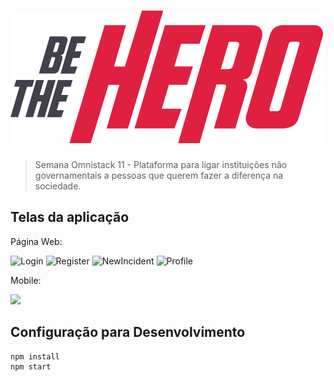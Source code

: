 # ![](./frontend/src/assets/logo.svg) 
> Semana Omnistack 11 - Plataforma para ligar instituições não governamentais a pessoas que querem fazer a diferença na sociedade.

## Telas da aplicação

Página Web:

![Login](https://user-images.githubusercontent.com/31856074/78008487-19f23580-7316-11ea-8705-2c293caf5d3f.png)
![Register](https://user-images.githubusercontent.com/31856074/78008561-2c6c6f00-7316-11ea-8dcb-fb90340502d1.png)
![NewIncident](https://user-images.githubusercontent.com/31856074/78008547-2a0a1500-7316-11ea-8482-e8abd517288b.png)
![Profile](https://user-images.githubusercontent.com/31856074/78008554-2b3b4200-7316-11ea-866d-237c040f0aad.png)

Mobile:

![](../header.png)

## Configuração para Desenvolvimento

```sh
npm install
npm start
```
